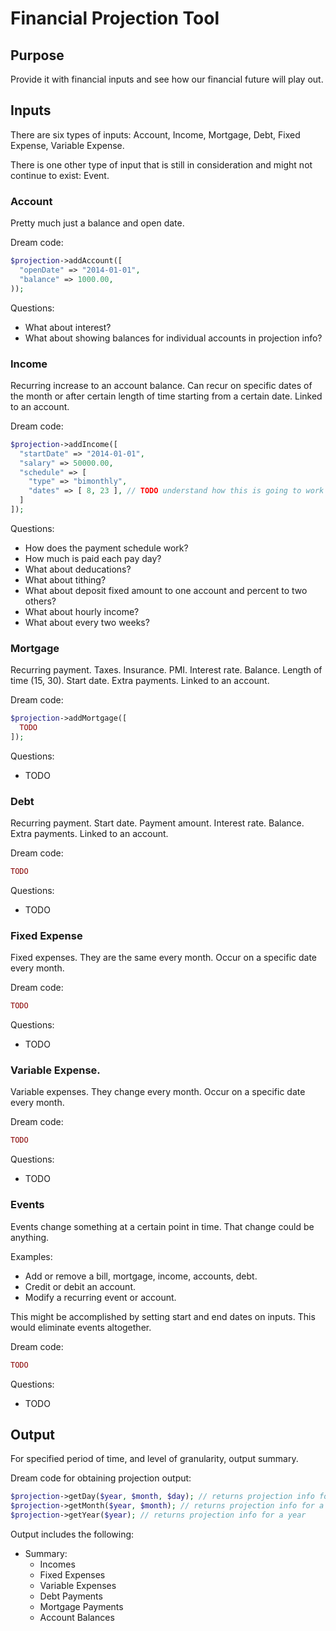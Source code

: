 # Financial Projection Tool

## Purpose

Provide it with financial inputs and see how our financial future will play out.


## Inputs

There are six types of inputs: Account, Income, Mortgage, Debt, Fixed Expense, Variable Expense.

There is one other type of input that is still in consideration and might not
continue to exist: Event.

### Account

Pretty much just a balance and open date.

Dream code:

```php
$projection->addAccount([
  "openDate" => "2014-01-01",
  "balance" => 1000.00,
));
```

Questions:

+ What about interest?
+ What about showing balances for individual accounts in projection info?

### Income

Recurring increase to an account balance. Can recur on specific dates of the month
or after certain length of time starting from a certain date. Linked to an account.

Dream code:

```php
$projection->addIncome([
  "startDate" => "2014-01-01",
  "salary" => 50000.00,
  "schedule" => [
    "type" => "bimonthly",
    "dates" => [ 8, 23 ], // TODO understand how this is going to work
  ]
]);
```

Questions:

+ How does the payment schedule work?
+ How much is paid each pay day?
+ What about deducations?
+ What about tithing?
+ What about deposit fixed amount to one account and percent to two others?
+ What about hourly income?
+ What about every two weeks?

### Mortgage

Recurring payment. Taxes. Insurance. PMI. Interest rate. Balance. Length of time (15, 30).
Start date. Extra payments. Linked to an account.

Dream code:

```php
$projection->addMortgage([
  TODO
]);
```

Questions:

+ TODO

### Debt

Recurring payment. Start date. Payment amount. Interest rate. Balance. Extra payments.
Linked to an account.

Dream code:

```php
TODO
```

Questions:

+ TODO

### Fixed Expense

Fixed expenses. They are the same every month. Occur on a specific date every month.

Dream code:

```php
TODO
```

Questions:

+ TODO

### Variable Expense.

Variable expenses. They change every month. Occur on a specific date every month.

Dream code:

```php
TODO
```

Questions:

+ TODO

### Events

Events change something at a certain point in time. That change could be anything.

Examples:

+ Add or remove a bill, mortgage, income, accounts, debt.
+ Credit or debit an account.
+ Modify a recurring event or account.

This might be accomplished by setting start and end dates on inputs. This would
eliminate events altogether.

Dream code:

```php
TODO
```

Questions:

+ TODO

## Output

For specified period of time, and level of granularity, output summary.

Dream code for obtaining projection output:

```php
$projection->getDay($year, $month, $day); // returns projection info for a single day
$projection->getMonth($year, $month); // returns projection info for a month
$projection->getYear($year); // returns projection info for a year
```

Output includes the following:

+ Summary:
  + Incomes
  + Fixed Expenses
  + Variable Expenses
  + Debt Payments
  + Mortgage Payments
  + Account Balances
